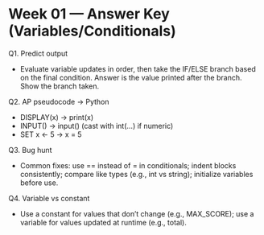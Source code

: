 # Week 01 — Answer Key (Variables/Conditionals)

Q1. Predict output
- Evaluate variable updates in order, then take the IF/ELSE branch based on the final condition. Answer is the value printed after the branch. Show the branch taken.

Q2. AP pseudocode → Python
- DISPLAY(x) → print(x)
- INPUT() → input() (cast with int(...) if numeric)
- SET x ← 5 → x = 5

Q3. Bug hunt
- Common fixes: use == instead of = in conditionals; indent blocks consistently; compare like types (e.g., int vs string); initialize variables before use.

Q4. Variable vs constant
- Use a constant for values that don’t change (e.g., MAX_SCORE); use a variable for values updated at runtime (e.g., total).
